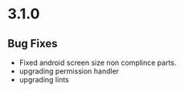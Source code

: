 # 3.1.0

## Bug Fixes

- Fixed android screen size non complince parts.
- upgrading permission handler
- upgrading lints

